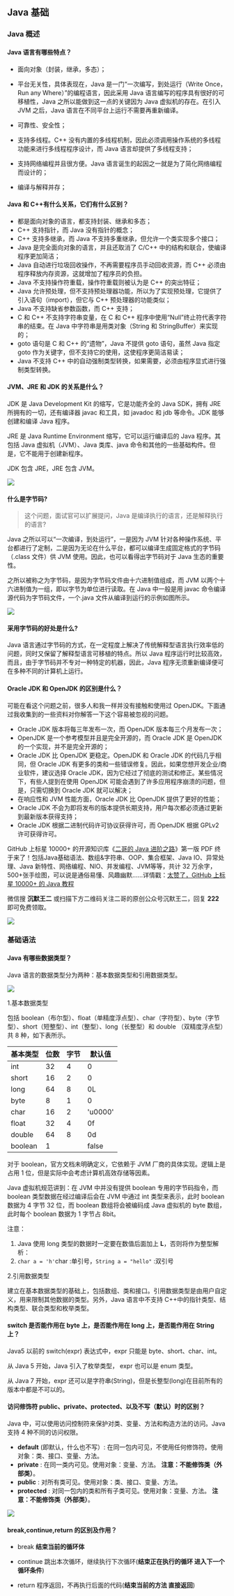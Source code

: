 ## Java 基础

### Java 概述

#### Java 语言有哪些特点？

- 面向对象（封装，继承，多态）；

- 平台无关性，具体表现在，Java 是一门“一次编写，到处运行（Write Once，Run any Where）”的编程语言，因此采用 Java 语言编写的程序具有很好的可移植性，Java 之所以能做到这一点的关键因为 Java 虚拟机的存在。在引入 JVM 之后，Java 语言在不同平台上运行不需要再重新编译。

- 可靠性、安全性；

- 支持多线程。C++ 没有内置的多线程机制，因此必须调用操作系统的多线程功能来进行多线程程序设计，而 Java 语言却提供了多线程支持；

- 支持网络编程并且很方便。Java 语言诞生的起因之一就是为了简化网络编程而设计的；

- 编译与解释并存；

#### Java 和 C++有什么关系，它们有什么区别？

- 都是面向对象的语言，都支持封装、继承和多态；
- C++ 支持指针，而 Java 没有指针的概念；
- C++ 支持多继承，而 Java 不支持多重继承，但允许一个类实现多个接口；
- Java 是完全面向对象的语言，并且还取消了 C/C++ 中的结构和联合，使编译程序更加简洁；
- Java 自动进行垃圾回收操作，不再需要程序员手动回收资源，而 C++ 必须由程序释放内存资源，这就增加了程序员的负担。
- Java 不支持操作符重载，操作符重载则被认为是 C++ 的突出特征；
- Java 允许预处理，但不支持预处理器功能，所以为了实现预处理，它提供了引入语句（import），但它与 C++ 预处理器的功能类似；
- Java 不支持缺省参数函数，而 C++ 支持；
- C 和 C++ 不支持字符串变量，在 C 和 C++ 程序中使用“Null”终止符代表字符串的结束。在 Java 中字符串是用类对象（String 和 StringBuffer）来实现的；
- goto 语句是 C 和 C++ 的“遗物”，Java 不提供 goto 语句，虽然 Java 指定 goto 作为关键字，但不支持它的使用，这使程序更简洁易读；
- Java 不支持 C++ 中的自动强制类型转换，如果需要，必须由程序显式进行强制类型转换。

#### JVM、JRE 和 JDK 的关系是什么？

JDK 是 Java Development Kit 的缩写，它是功能齐全的 Java SDK，拥有 JRE 所拥有的一切，还有编译器 javac 和工具，如 javadoc 和 jdb 等命令。JDK 能够创建和编译 Java 程序。

JRE 是 Java Runtime Environment 缩写，它可以运行编译后的 Java 程序。其包括 Java 虚拟机（JVM）、Java 类库、java 命令和其他的一些基础构件。但是，它不能用于创建新程序。

JDK 包含 JRE，JRE 包含 JVM。

![](http://blog-img.coolsen.cn/img/image-20210219163725268.png)

#### **什么是字节码?**

>这个问题，面试官可以扩展提问，Java 是编译执行的语言，还是解释执行的语言?

Java 之所以可以“一次编译，到处运行”，一是因为 JVM 针对各种操作系统、平台都进行了定制，二是因为无论在什么平台，都可以编译生成固定格式的字节码（.class 文件）供 JVM 使用。因此，也可以看得出字节码对于 Java 生态的重要性。

之所以被称之为字节码，是因为字节码文件由十六进制值组成，而 JVM 以两个十六进制值为一组，即以字节为单位进行读取。在 Java 中一般是用 javac 命令编译源代码为字节码文件，一个.java 文件从编译到运行的示例如图所示。

![](http://blog-img.coolsen.cn/img/image-20210219165630888.png)

#### 采用字节码的好处是什么?

Java 语言通过字节码的方式，在一定程度上解决了传统解释型语言执行效率低的问题，同时又保留了解释型语言可移植的特点。所以 Java 程序运行时比较高效，而且，由于字节码并不专对一种特定的机器，因此，Java 程序无须重新编译便可在多种不同的计算机上运行。

#### Oracle JDK 和 OpenJDK 的区别是什么？

可能在看这个问题之前，很多人和我一样并没有接触和使用过 OpenJDK。下面通过我收集到的一些资料对你解答一下这个容易被忽视的问题。

- Oracle JDK 版本将每三年发布一次，而 OpenJDK 版本每三个月发布一次；
- OpenJDK 是一个参考模型并且是完全开源的，而 Oracle JDK 是 OpenJDK 的一个实现，并不是完全开源的；
- Oracle JDK 比 OpenJDK 更稳定。OpenJDK 和 Oracle JDK 的代码几乎相同，但 Oracle JDK 有更多的类和一些错误修复。因此，如果您想开发企业/商业软件，建议选择 Oracle JDK，因为它经过了彻底的测试和修正。某些情况下，有些人提到在使用 OpenJDK 可能会遇到了许多应用程序崩溃的问题，但是，只需切换到 Oracle JDK 就可以解决；
- 在响应性和 JVM 性能方面，Oracle JDK 比 OpenJDK 提供了更好的性能；
- Oracle JDK 不会为即将发布的版本提供长期支持，用户每次都必须通过更新到最新版本获得支持；
- Oracle JDK 根据二进制代码许可协议获得许可，而 OpenJDK 根据 GPLv2 许可获得许可。

GitHub 上标星 10000+ 的开源知识库《[二哥的 Java 进阶之路](https://github.com/itwanger/toBeBetterJavaer)》第一版 PDF 终于来了！包括Java基础语法、数组&字符串、OOP、集合框架、Java IO、异常处理、Java 新特性、网络编程、NIO、并发编程、JVM等等，共计 32 万余字，500+张手绘图，可以说是通俗易懂、风趣幽默……详情戳：[太赞了，GitHub 上标星 10000+ 的 Java 教程](https://javabetter.cn/overview/)


微信搜 **沉默王二** 或扫描下方二维码关注二哥的原创公众号沉默王二，回复 **222** 即可免费领取。

![](https://cdn.tobebetterjavaer.com/tobebetterjavaer/images/gongzhonghao.png)
    

### 基础语法

#### Java 有哪些数据类型？

Java 语言的数据类型分为两种：基本数据类型和引用数据类型。

![](http://blog-img.coolsen.cn/img/image-20210219172725756.png)

1.基本数据类型

包括 boolean（布尔型）、float（单精度浮点型）、char（字符型）、byte（字节型）、short（短整型）、int（整型）、long（长整型）和 double （双精度浮点型）共 8 种，如下表所示。

| 基本类型 | 位数 | 字节 | 默认值  |
| -------- | ---- | ---- | ------- |
| int      | 32   | 4    | 0       |
| short    | 16   | 2    | 0       |
| long     | 64   | 8    | 0L      |
| byte     | 8    | 1    | 0       |
| char     | 16   | 2    | 'u0000' |
| float    | 32   | 4    | 0f      |
| double   | 64   | 8    | 0d      |
| boolean  | 1    |      | false   |

对于 boolean，官方文档未明确定义，它依赖于 JVM 厂商的具体实现。逻辑上是占用 1 位，但是实际中会考虑计算机高效存储等因素。

Java 虚拟机规范讲到：在 JVM 中并没有提供 boolean 专用的字节码指令，而 boolean 类型数据在经过编译后会在 JVM 中通过 int 类型来表示，此时 boolean 数据为 4 字节 32 位，而 boolean 数组将会被编码成 Java 虚拟机的 byte 数组，此时每个 boolean 数据为 1 字节占 8bit。

注意：

1. Java 使用 long 类型的数据时一定要在数值后面加上 **L**，否则将作为整型解析：
2. `char a = 'h'`char :单引号，`String a = "hello"` :双引号

2.引用数据类型

建立在基本数据类型的基础上，包括数组、类和接口。引用数据类型是由用户自定义，用来限制其他数据的类型。另外，Java 语言中不支持 C++中的指针类型、结构类型、联合类型和枚举类型。

#### switch 是否能作用在 byte 上，是否能作用在 long 上，是否能作用在 String 上？

Java5 以前的 switch(expr) 表达式中，expr 只能是 byte、short、char、int。

从 Java 5 开始，Java 引入了枚举类型， expr 也可以是 enum 类型。

从 Java 7 开始，expr 还可以是字符串(String)，但是长整型(long)在目前所有的版本中都是不可以的。

#### **访问修饰符 public、private、protected、以及不写（默认）时的区别**？

Java 中，可以使用访问控制符来保护对类、变量、方法和构造方法的访问。Java 支持 4 种不同的访问权限。

- **default** (即默认，什么也不写）: 在同一包内可见，不使用任何修饰符。使用对象：类、接口、变量、方法。
- **private** : 在同一类内可见。使用对象：变量、方法。 **注意：不能修饰类（外部类）**。
- **public** : 对所有类可见。使用对象：类、接口、变量、方法。
- **protected** : 对同一包内的类和所有子类可见。使用对象：变量、方法。 **注意：不能修饰类（外部类）**。

![](http://blog-img.coolsen.cn/img/image-20210219173433142.png)

#### break,continue,return 的区别及作用？

- break **结束当前的循环体**

- continue 跳出本次循环，继续执行下次循环(**结束正在执行的循环 进入下一个循环条件**)

- return 程序返回，不再执行后面的代码(**结束当前的方法 直接返回**)


